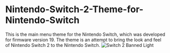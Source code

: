 # Nintendo-Switch-2-Theme-for-Nintendo-Switch
This is the main menu theme for the Nintendo Switch, which was developed for firmware version 19.
The theme is an attempt to bring the look and feel of Nintendo Switch 2 to the Nintendo Switch.
![Switch 2 Banned Light](https://github.com/user-attachments/assets/a742da61-c86f-42a5-8565-f781a73838f8)
